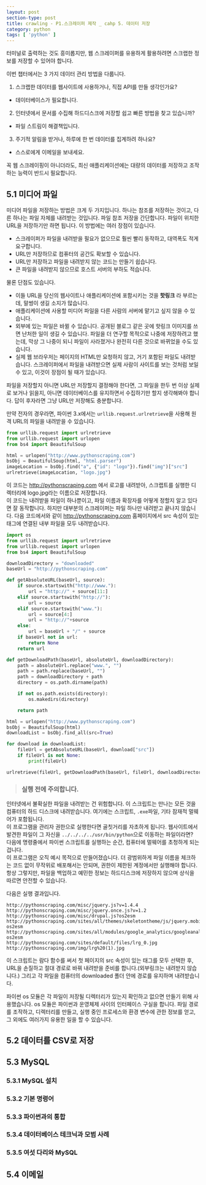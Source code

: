 ```yaml
---
layout: post
section-type: post
title: crawling - P1.스크레이퍼 제작 _ cahp 5. 데이터 저장
category: python
tags: [ 'python' ]
---
```


터미널로 출력하는 것도 흥미롭지만, 웹 스크레이퍼를 유용하게 활용하려면 스크랩한 정보를 저장할 수 있어야 합니다.  

이번 챕터에서는 3 가지 데이터 관리 방법을 다룹니다.

1. 스크랩한 데이터를 웹사이트에 사용하거나, 직접 API를 만들 생각인가요?
- 데이터베이스가 필요합니다.

2. 인터넷에서 문서를 수집해 하드디스크에 저장할 쉽고 빠른 방법을 찾고 있습니까?
- 파일 스트림이 해결책입니다.

3. 주기적 알림을 받거나, 하루에 한 번 데이터를 집계하려 하나요?
- 스스로에게 이메일을 보내세요.

꼭 웹 스크레이핑이 아니더라도, 최신 애플리케이션에는 대량의 데이터를 저장하고 조작하는 능력이 반드시 필요합니다.

## 5.1 미디어 파일

미디어 파일을 저장하는 방법은 크게 두 가지입니다. 하나는 참조를 저장하는 것이고, 다른 하나는 파일 자체를 내려받는 것입니다. 파일 참조 저장을 간단합니다. 파일이 위치한 URL을 저장하기만 하면 됩니다. 이 방법에는 여러 장점이 있습니다.

- 스크레이퍼가 파일을 내려받을 필요가 없으므로 훨씬 빨리 동작하고, 대역폭도 적게 요구합니다.
- URL만 저장하므로 컴퓨터의 공간도 확보할 수 있습니다.
- URL만 저장하고 파일을 내려받지 않는 코드는 만들기 쉽습니다.
- 큰 파일을 내려받지 않으므로 호스트 서버의 부하도 적습니다.

물론 단점도 있습니다.

- 이들 URL을 당신의 웹사이트나 애플리케이션에 포함시키는 것을 **핫링크** 라 부르는데, 말썽이 생길 소지가 많습니다.
- 애플리케이션에 사용할 미디어 파일을 다른 사람의 서버에 맡기고 싶지 않을 수 있습니다.
- 외부에 있는 파일은 바뀔 수 있습니다. 공개된 블로그 같은 곳에 핫링크 이미지를 쓰면 난처한 일이 생길 수 있습니다. 파일을 더 연구할 목적으로 나중에 저장하려고 했는데, 막상 그 나중이 되니 파일이 사라졌거나 완전히 다른 것으로 바뀌었을 수도 있습니다.
- 실제 웹 브라우저는 페이지의 HTML만 요청하지 않고, 거기 포함된 파일도 내려받습니다. 스크레이퍼에서 파일을 내려받으면 실제 사람이 사이트를 보는 것처럼 보일 수 있고, 이것이 장점이 될 때가 있습니다.

파일을 저장할지 아니면 URL만 저장할지 결정해야 한다면, 그 파일을 한두 번 이상 실제로 보거나 읽을지, 아니면 데이터베이스를 유지하면서 수집하기만 할지 생각해봐야 합니다. 답이 후자라면 그냥 URL만 저장해도 충분합니다.  

만약 전자의 경우라면, 파이썬 3.x에서는 `urllib.request.urlretrieve`을 사용해 원격 URL의 파일을 내려받을 수 있습니다.

```python
from urllib.request import urlretrieve
from urllib.request import urlopen
from bs4 import BeautifulSoup

html = urlopen("http://www.pythonscraping.com")
bsObj = BeautifulSoup(html, "html.parser")
imageLocation = bsObj.find("a", {"id": "logo"}).find("img")["src"]
urlretrieve(imageLocation, "logo.jpg")
```

이 코드는 http://pythonscraping.com 에서 로고를 내려받아, 스크랩트를 실행한 디렉터리에 logo.jpg라는 이름으로 저장합니다.  
이 코드는 내려받을 파일이 하나뿐이고, 파일 이름과 확장자를 어떻게 정할지 알고 있다면 잘 동작합니다. 하지만 대부분의 스크레이퍼는 파일 하나만 내려받고 끝나지 않습니다. 다음 코드에서와 같이 http://pythonscraping.com 홈페이지에서 src 속성이 있는 태그에 연결된 내부 파일을 모두 내려받습니다.

```python
import os
from urllib.request import urlretrieve
from urllib.request import urlopen
from bs4 import BeautifulSoup

downloadDirectory = "downloaded"
baseUrl = "http://pythonscraping.com"

def getAbsoluteURL(baseUrl, source):
    if source.startswith("http://www."):
        url = "http://" + source[11:]
    elif source.startswith("http://"):
        url = source
    elif source.startswith("www."):
        url = source[4:]
        url = "http://"+source
    else:
        url = baseUrl + "/" + source
    if baseUrl not in url:
        return None
    return url

def getDownloadPath(baseUrl, absoluteUrl, downloadDirectory):
    path = absoluteUrl.replace("www.", "")
    path = path.replace(baseUrl, "")
    path = downloadDirectory + path
    directory = os.path.dirname(path)

    if not os.path.exists(directory):
        os.makedirs(directory)

    return path

html = urlopen("http://www.pythonscraping.com")
bsObj = BeautifulSoup(html)
downloadList = bsObj.find_all(src=True)

for download in downloadList:
    fileUrl = getAbsoluteURL(baseUrl, download["src"])
    if fileUrl is not None:
        print(fileUrl)

urlretrieve(fileUrl, getDownloadPath(baseUrl, fileUrl, downloadDirectory))
```
> ### 실행 전에 주의합니다.  
인터넷에서 불확실한 파일을 내려받는 건 위험합니다. 이 스크립트는 만나는 모든 것을 컴퓨터의 하드 디스크에 내려받습니다. 여기에는 스크립트, `.exe`파일, 기타 잠재적 멀웨어가 포함됩니다.  
이 프로그램을 관리자 권한으로 실행한다면 골칫거리를 자초하게 됩니다. 웹사이트에서 발견한 파일이 그 자신을 `../../../../usr/bin/python`으로 이동하는 파일이라면? 다음에 명령줄에서 파이썬 스크립트를 실행하는 순간, 컴퓨터에 멀웨어를 초청하게 되는겁니다.  
이 프로그램은 오직 예시 목적으로 만들어졌습니다. 더 광범위하게 파일 이름을 체크하는 코드 없이 무작위로 배포해서는 안되며, 권한이 제한된 계정에서만 실행해야 합니다. 항상 그렇지만, 파일을 백업하고 예민한 정보는 하드디스크에 저장하지 않으며 상식을 따르면 안전할 수 있습니다.

다음은 실행 결과입니다.

```
http://pythonscraping.com/misc/jquery.js?v=1.4.4
http://pythonscraping.com/misc/jquery.once.js?v=1.2
http://pythonscraping.com/misc/drupal.js?os2esm
http://pythonscraping.com/sites/all/themes/skeletontheme/js/jquery.mobilemenu.js?os2esm
http://pythonscraping.com/sites/all/modules/google_analytics/googleanalytics.js?os2esm
http://pythonscraping.com/sites/default/files/lrg_0.jpg
http://pythonscraping.com/img/lrg%20(1).jpg
```

이 스크립트는 람다 함수를 써서 첫 페이지의 src 속성이 있는 태그를 모두 선택한 후, URL을 손질하고 절대 경로로 바꿔 내려받을 준비를 합니다.(외부링크는 내려받지 않습니다.) 그리고 각 파일을 컴퓨터의 downloaded 폴더 안에 경로를 유지하며 내려받습니다.  

파이썬 os 모듈은 각 파일이 저장될 디렉터리가 있는지 확인하고 없으면 만들기 위해 사용했습니다. os 모듈은 파이썬과 운영체제 사이의 인터페이스 구실을 합니다. 파일 경로를 조작하고, 디렉터리를 만들고, 실행 중인 프로세스와 환경 변수에 관한 정보를 얻고, 그 외에도 여러가지 유용한 일을 할 수 있습니다.

## 5.2 데이터를 CSV로 저장

## 5.3 MySQL

### 5.3.1 MySQL 설치

### 5.3.2 기본 명령어

### 5.3.3 파이썬과의 통합

### 5.3.4 데이터베이스 테크닉과 모범 사례

### 5.3.5 여섯 다리와 MySQL

## 5.4 이메일
